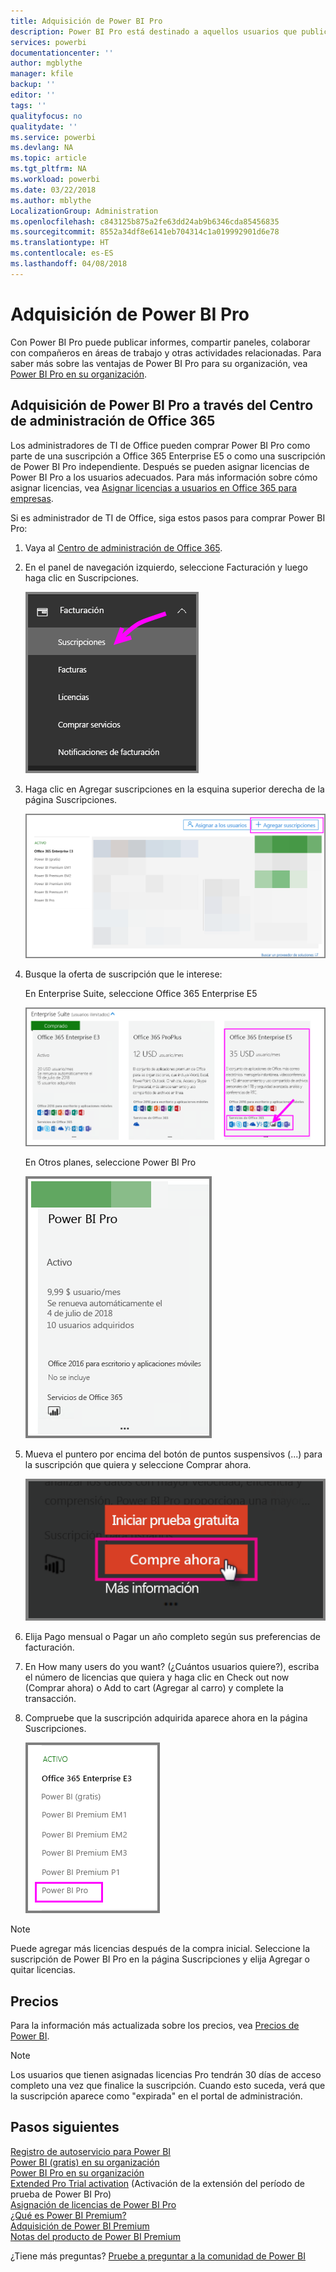 ```yaml
---
title: Adquisición de Power BI Pro
description: Power BI Pro está destinado a aquellos usuarios que publican informes, comparten paneles, colaboran con compañeros en áreas de trabajo y se ocupan de otras actividades relacionadas.
services: powerbi
documentationcenter: ''
author: mgblythe
manager: kfile
backup: ''
editor: ''
tags: ''
qualityfocus: no
qualitydate: ''
ms.service: powerbi
ms.devlang: NA
ms.topic: article
ms.tgt_pltfrm: NA
ms.workload: powerbi
ms.date: 03/22/2018
ms.author: mblythe
LocalizationGroup: Administration
ms.openlocfilehash: c843125b875a2fe63dd24ab9b6346cda85456835
ms.sourcegitcommit: 8552a34df8e6141eb704314c1a019992901d6e78
ms.translationtype: HT
ms.contentlocale: es-ES
ms.lasthandoff: 04/08/2018
---
```

# <a name="purchasing-power-bi-pro"></a>Adquisición de Power BI Pro

Con Power BI Pro puede publicar informes, compartir paneles, colaborar con compañeros en áreas de trabajo y otras actividades relacionadas. Para saber más sobre las ventajas de Power BI Pro para su organización, vea [Power BI Pro en su organización](service-admin-power-bi-pro-in-your-organization.md).

## <a name="purchasing-power-bi-pro-through-office-365-admin-center"></a>Adquisición de Power BI Pro a través del Centro de administración de Office 365

Los administradores de TI de Office pueden comprar Power BI Pro como parte de una suscripción a Office 365 Enterprise E5 o como una suscripción de Power BI Pro independiente. Después se pueden asignar licencias de Power BI Pro a los usuarios adecuados. Para más información sobre cómo asignar licencias, vea [Asignar licencias a usuarios en Office 365 para empresas](https://support.office.com/en-us/article/assign-licenses-to-users-in-office-365-for-business-997596b5-4173-4627-b915-36abac6786dc?ui=en-US&rs=en-US&ad=US).

Si es administrador de TI de Office, siga estos pasos para comprar Power BI Pro:

1. Vaya al [Centro de administración de Office 365](https://portal.office.com/adminportal/home#/homepage).
2. En el panel de navegación izquierdo, seleccione Facturación y luego haga clic en Suscripciones.

    ![panel de navegación](media/service-admin-purchasing-power-bi-pro/service-purchasing-power-bi-pro/service-purchasing-power-bi-pro-01.png)

3. Haga clic en Agregar suscripciones en la esquina superior derecha de la página Suscripciones.

    ![suscripción](media/service-admin-purchasing-power-bi-pro/service-purchasing-power-bi-pro/service-purchasing-power-bi-pro-02.png)

4. Busque la oferta de suscripción que le interese:

    En Enterprise Suite, seleccione Office 365 Enterprise E5

    ![suscripción a Office E5](media/service-admin-purchasing-power-bi-pro/service-purchasing-power-bi-pro/service-purchasing-power-bi-pro-03.png)

    En Otros planes, seleccione Power BI Pro

    ![suscripción a PBI](media/service-admin-purchasing-power-bi-pro/service-purchasing-power-bi-pro/service-purchasing-power-bi-pro-04.png)

5. Mueva el puntero por encima del botón de puntos suspensivos (...) para la suscripción que quiera y seleccione Comprar ahora.

    ![Comprar ahora](media/service-admin-purchasing-power-bi-pro/service-purchasing-power-bi-pro/service-purchasing-power-bi-pro-05.png)

6. Elija Pago mensual o Pagar un año completo según sus preferencias de facturación.
7. En How many users do you want? (¿Cuántos usuarios quiere?), escriba el número de licencias que quiera y haga clic en Check out now (Comprar ahora) o Add to cart (Agregar al carro) y complete la transacción.
8. Compruebe que la suscripción adquirida aparece ahora en la página Suscripciones.

   ![Suscripción adquirida](media/service-admin-purchasing-power-bi-pro/service-purchasing-power-bi-pro/service-purchasing-power-bi-pro-06.png)

> [!NOTE]
> Puede agregar más licencias después de la compra inicial. Seleccione la suscripción de Power BI Pro en la página Suscripciones y elija Agregar o quitar licencias.
>

## <a name="pricing"></a>Precios

Para la información más actualizada sobre los precios, vea [Precios de Power BI](https://powerbi.microsoft.com/en-us/pricing/).

> [!NOTE]
> Los usuarios que tienen asignadas licencias Pro tendrán 30 días de acceso completo una vez que finalice la suscripción. Cuando esto suceda, verá que la suscripción aparece como "expirada" en el portal de administración.
>

## <a name="next-steps"></a>Pasos siguientes
[Registro de autoservicio para Power BI](service-admin-signing-up-for-power-bi-with-a-new-office-365-trial.md)
<br/>
[Power BI (gratis) en su organización](service-admin-service-free-in-your-organization.md)
<br/>
[Power BI Pro en su organización](service-admin-power-bi-pro-in-your-organization.md)
<br/>
[Extended Pro Trial activation](service-extended-pro-trial.md) (Activación de la extensión del período de prueba de Power BI Pro)
<br/>
[Asignación de licencias de Power BI Pro](service-admin-assigning-power-bi-pro-licenses.md)
<br/>
[¿Qué es Power BI Premium?](service-admin-premium-manage.md)
<br/>
[Adquisición de Power BI Premium](service-admin-premium-purchase.md)
<br/>
[Notas del producto de Power BI Premium](https://aka.ms/pbipremiumwhitepaper)

¿Tiene más preguntas? [Pruebe a preguntar a la comunidad de Power BI](https://community.powerbi.com/)
